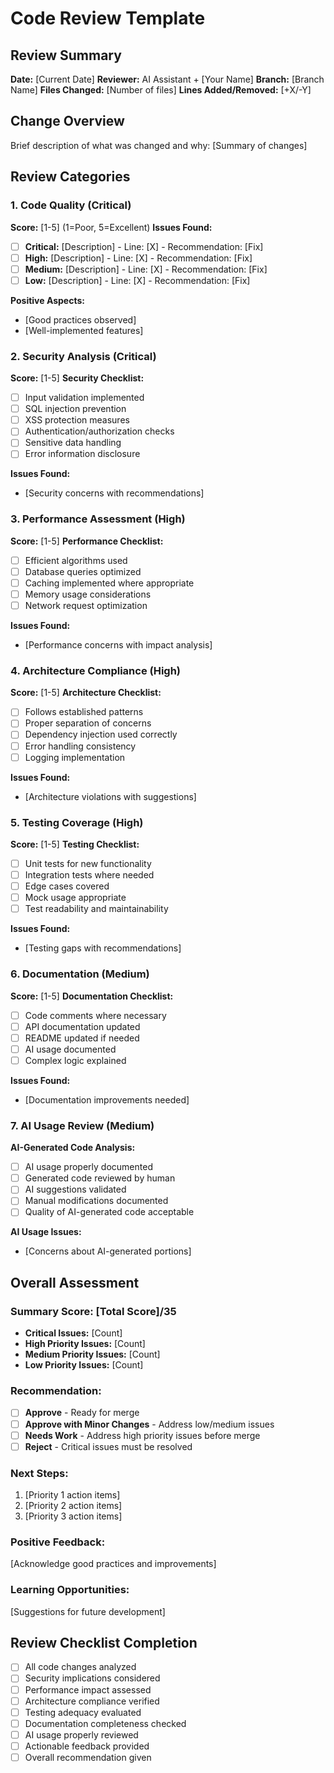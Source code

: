 # Code Review Template

## Review Summary
**Date:** [Current Date]
**Reviewer:** AI Assistant + [Your Name]
**Branch:** [Branch Name]
**Files Changed:** [Number of files]
**Lines Added/Removed:** [+X/-Y]

## Change Overview
Brief description of what was changed and why:
[Summary of changes]

## Review Categories

### 1. Code Quality (Critical)
**Score:** [1-5] (1=Poor, 5=Excellent)
**Issues Found:**
- [ ] **Critical:** [Description] - Line: [X] - Recommendation: [Fix]
- [ ] **High:** [Description] - Line: [X] - Recommendation: [Fix]
- [ ] **Medium:** [Description] - Line: [X] - Recommendation: [Fix]
- [ ] **Low:** [Description] - Line: [X] - Recommendation: [Fix]

**Positive Aspects:**
- [Good practices observed]
- [Well-implemented features]

### 2. Security Analysis (Critical)
**Score:** [1-5]
**Security Checklist:**
- [ ] Input validation implemented
- [ ] SQL injection prevention
- [ ] XSS protection measures
- [ ] Authentication/authorization checks
- [ ] Sensitive data handling
- [ ] Error information disclosure

**Issues Found:**
- [Security concerns with recommendations]

### 3. Performance Assessment (High)
**Score:** [1-5]
**Performance Checklist:**
- [ ] Efficient algorithms used
- [ ] Database queries optimized
- [ ] Caching implemented where appropriate
- [ ] Memory usage considerations
- [ ] Network request optimization

**Issues Found:**
- [Performance concerns with impact analysis]

### 4. Architecture Compliance (High)
**Score:** [1-5]
**Architecture Checklist:**
- [ ] Follows established patterns
- [ ] Proper separation of concerns
- [ ] Dependency injection used correctly
- [ ] Error handling consistency
- [ ] Logging implementation

**Issues Found:**
- [Architecture violations with suggestions]

### 5. Testing Coverage (High)
**Score:** [1-5]
**Testing Checklist:**
- [ ] Unit tests for new functionality
- [ ] Integration tests where needed
- [ ] Edge cases covered
- [ ] Mock usage appropriate
- [ ] Test readability and maintainability

**Issues Found:**
- [Testing gaps with recommendations]

### 6. Documentation (Medium)
**Score:** [1-5]
**Documentation Checklist:**
- [ ] Code comments where necessary
- [ ] API documentation updated
- [ ] README updated if needed
- [ ] AI usage documented
- [ ] Complex logic explained

**Issues Found:**
- [Documentation improvements needed]

### 7. AI Usage Review (Medium)
**AI-Generated Code Analysis:**
- [ ] AI usage properly documented
- [ ] Generated code reviewed by human
- [ ] AI suggestions validated
- [ ] Manual modifications documented
- [ ] Quality of AI-generated code acceptable

**AI Usage Issues:**
- [Concerns about AI-generated portions]

## Overall Assessment

### Summary Score: [Total Score]/35
- **Critical Issues:** [Count]
- **High Priority Issues:** [Count]
- **Medium Priority Issues:** [Count]
- **Low Priority Issues:** [Count]

### Recommendation:
- [ ] **Approve** - Ready for merge
- [ ] **Approve with Minor Changes** - Address low/medium issues
- [ ] **Needs Work** - Address high priority issues before merge
- [ ] **Reject** - Critical issues must be resolved

### Next Steps:
1. [Priority 1 action items]
2. [Priority 2 action items]
3. [Priority 3 action items]

### Positive Feedback:
[Acknowledge good practices and improvements]

### Learning Opportunities:
[Suggestions for future development]

## Review Checklist Completion
- [ ] All code changes analyzed
- [ ] Security implications considered
- [ ] Performance impact assessed
- [ ] Architecture compliance verified
- [ ] Testing adequacy evaluated
- [ ] Documentation completeness checked
- [ ] AI usage properly reviewed
- [ ] Actionable feedback provided
- [ ] Overall recommendation given
